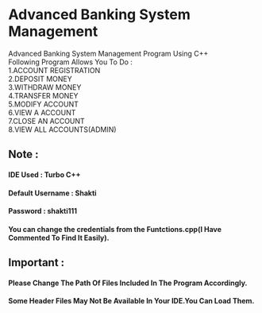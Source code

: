 # Advanced Banking System Management
Advanced Banking System Management Program Using C++<br>
Following Program Allows You To Do :<br>
1.ACCOUNT REGISTRATION<br>
2.DEPOSIT MONEY<br>
3.WITHDRAW MONEY<br>
4.TRANSFER MONEY<br>
5.MODIFY ACCOUNT<br>
6.VIEW A ACCOUNT<br>
7.CLOSE AN ACCOUNT<br>
8.VIEW ALL ACCOUNTS(ADMIN)<br>
## Note : 
#### IDE Used : Turbo C++
#### Default Username : Shakti
#### Password : shakti111
#### You can change the credentials from the Funtctions.cpp(I Have Commented To Find It Easily).
## Important :
#### Please Change The Path Of Files Included In The Program Accordingly.
#### Some Header Files May Not Be Available In Your IDE.You Can Load Them.
